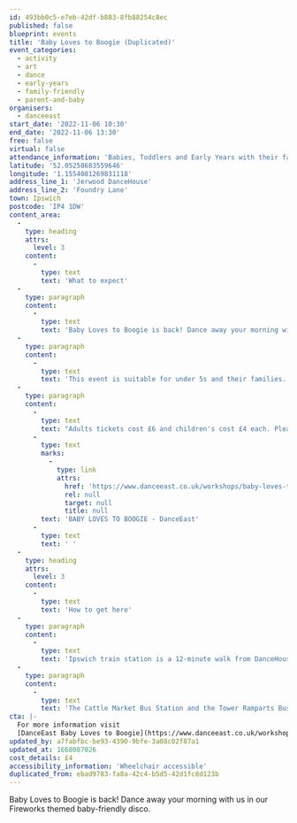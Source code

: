 ```yaml
---
id: 493bb0c5-e7eb-42df-b883-8fb88254c8ec
published: false
blueprint: events
title: 'Baby Loves to Boogie (Duplicated)'
event_categories:
  - activity
  - art
  - dance
  - early-years
  - family-friendly
  - parent-and-baby
organisers:
  - danceeast
start_date: '2022-11-06 10:30'
end_date: '2022-11-06 13:30'
free: false
virtual: false
attendance_information: 'Babies, Toddlers and Early Years with their families'
latitude: '52.05258683559646'
longitude: '1.1554081269831118'
address_line_1: 'Jerwood DanceHouse'
address_line_2: 'Foundry Lane'
town: Ipswich
postcode: 'IP4 1DW'
content_area:
  -
    type: heading
    attrs:
      level: 3
    content:
      -
        type: text
        text: 'What to expect'
  -
    type: paragraph
    content:
      -
        type: text
        text: 'Baby Loves to Boogie is back! Dance away your morning with us in our Fireworks themed baby-friendly disco. Boogie with the whole family, show off your best dance moves and take part in fun games and themed arts and crafts!'
  -
    type: paragraph
    content:
      -
        type: text
        text: 'This event is suitable for under 5s and their families.'
  -
    type: paragraph
    content:
      -
        type: text
        text: "Adults tickets cost £6 and children's cost £4 each. Please book via the DanceEast website "
      -
        type: text
        marks:
          -
            type: link
            attrs:
              href: 'https://www.danceeast.co.uk/workshops/baby-loves-to-boogie/'
              rel: null
              target: null
              title: null
        text: 'BABY LOVES TO BOOGIE - DanceEast'
      -
        type: text
        text: ' '
  -
    type: heading
    attrs:
      level: 3
    content:
      -
        type: text
        text: 'How to get here'
  -
    type: paragraph
    content:
      -
        type: text
        text: 'Ipswich train station is a 12-minute walk from DanceHouse.'
  -
    type: paragraph
    content:
      -
        type: text
        text: 'The Cattle Market Bus Station and the Tower Ramparts Bus Station are within 15 minutes’ walk and buses run frequently.'
cta: |-
  For more information visit 
  [DanceEast Baby Loves to Boogie](https://www.danceeast.co.uk/workshops/baby-loves-to-boogie/)
updated_by: a7fabfbc-be93-4390-9bfe-3a08c02f87a1
updated_at: 1668087026
cost_details: £4
accessibility_information: 'Wheelchair accessible'
duplicated_from: ebad9783-fa8a-42c4-b5d5-42d1fc8d123b
---
```

Baby Loves to Boogie is back! Dance away your morning with us in our Fireworks themed baby-friendly disco.